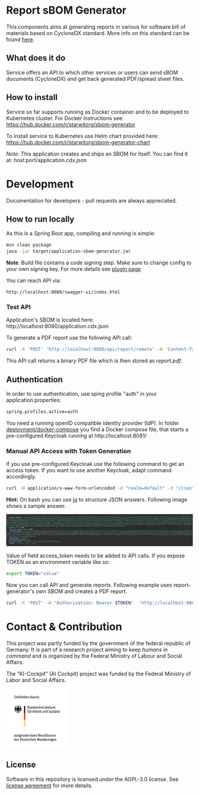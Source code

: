 # Report sBOM Generator 

This components aims at generating reports in various for software bill of materials based on CycloneDX standard. More info on this standard can be found [here](https://cyclonedx.org/specification/overview/). 

## What does it do
Service offers an API to which other services or users can send sBOM documents (CycloneDX) and get back generated PDF/spread sheet files.

## How to install

Service so far supports running as Docker container and to be deployed to Kubernetes cluster. For Docker instructions see: https://hub.docker.com/r/starwitorg/sbom-generator

To install service to Kubernetes use Helm chart provided here: https://hub.docker.com/r/starwitorg/sbom-generator-chart

_Note:_ This application creates and ships an SBOM for itself. You can find it at: host:port/application.cdx.json

# Development
Documentation for developers - pull requests are always appreciated.

## How to run locally
As this is a Spring Boot app, compiling and running is simple:

```bash
mvn clean package
java -jar target/application-sbom-generator.jar 
```

__Note__: Build file contains a code signing step. Make sure to change config to your own signing key. For more details see [plugin page](https://maven.apache.org/plugins/maven-gpg-plugin/usage.html)

You can reach API via:

    http://localhost:8080/swagger-ui/index.html

### Test API

Application's SBOM is located here: http://localhost:8080/application.cdx.json

To generate a PDF report use the following API call:

```bash
curl -X 'POST' 'http://localhost:8080/api/report/remote' -H 'Content-Type: application/json' -d '{"sbomURI": ["http://localhost:8080/application.cdx.json"],"dcId": 0,"compact": true}' > report.pdf
```
This API call returns a binary PDF file which is then stored as _report.pdf_.

## Authentication

In order to use authentication, use sping profile "auth" in your application.properties:

```bash
spring.profiles.active=auth
```

You need a running openID compatible identity provider (IdP). In folder [deployment/docker-compose](deployment/docker-compose/auth-docker-compose.yml) you find a Docker compose file, that starts a pre-configured Keycloak running at http://localhost:8081/

### Manual API Access with Token Generation
If you use pre-configured Keycloak use the following command to get an access token. If you want to use another Keycloak, adapt command accordingly.
```bash
curl -H application/x-www-form-urlencoded -d "realm=default" -d "client_id=aicockpit" -d "username=admin" -d "password=admin" -d "grant_type=password" "http://localhost:8081/auth/realms/aicockpit/protocol/openid-connect/token"
```
__Hint:__ On bash you can use [jq](https://jqlang.org/) to structure JSON answers. Following image shows a sample answer.

![](doc/sample_token_answer.png)

Value of field access_token needs to be added to API calls. If you expose TOKEN as an environment variable like so:
```bash
export TOKEN="value"
```

Now you can call API and generate reports. Following example uses report-generator's own SBOM and creates a PDF report.
```bash
curl -X 'POST' -H "Authorization: Bearer $TOKEN"  'http://localhost:8080/api/report/remote' -H 'Content-Type: application/json' -d '{"sbomURI": ["http://localhost:8080/application.cdx.json"],"dcId": 0,"compact": true}'
```

# Contact & Contribution
This project was partly funded by the government of the federal republic of Germany. It is part of a research project aiming to keep _humans in command_ and is organized by the Federal Ministry of Labour and Social Affairs.

The “KI-Cockpit” (AI Cockpit) project was funded by the Federal Ministry of Labor and Social Affairs.

<img src="doc/foerderlogo.png" alt="BMAS Logo" style="width:33%; height:auto;">

## License

Software in this repository is licensed under the AGPL-3.0 license. See [license agreement](LICENSE) for more details.
